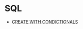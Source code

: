 # SQL

- [CREATE WITH CONDICTIONALS](https://www.mysqltutorial.org/mysql-create-drop-database.aspx)

